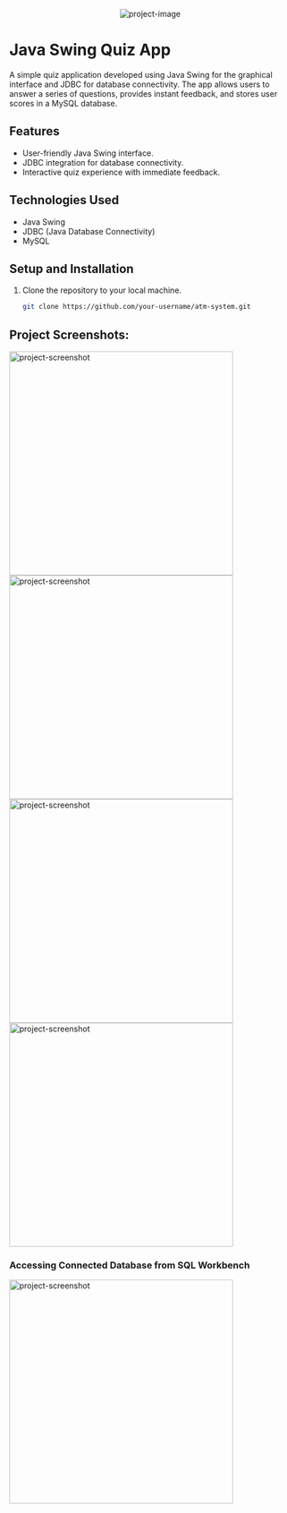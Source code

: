 <p align="center"><img src="https://socialify.git.ci/piyansu/QuizApp-by-Swing-with-JDBC-/image?description=1&amp;descriptionEditable=Interactive%20quiz%20interface%20built%20using%20Java%20Swing%2C%20storing%20user%20scores%20in%20a%20MySQL%20database.&amp;font=Inter&amp;language=1&amp;name=1&amp;owner=1&amp;pattern=Plus&amp;theme=Light" alt="project-image"></p>

# Java Swing Quiz App

A simple quiz application developed using Java Swing for the graphical interface and JDBC for database connectivity. The app allows users to answer a series of questions, provides instant feedback, and stores user scores in a MySQL database.

## Features

- User-friendly Java Swing interface.
- JDBC integration for database connectivity.
- Interactive quiz experience with immediate feedback.

## Technologies Used

- Java Swing
- JDBC (Java Database Connectivity)
- MySQL

## Setup and Installation

1. Clone the repository to your local machine.

   ```bash
   git clone https://github.com/your-username/atm-system.git

<h2>Project Screenshots:</h2>

<img src="https://i.postimg.cc/FRRj2Nv6/image.png" alt="project-screenshot" width="400" height="400/">

<img src="https://i.postimg.cc/Rhn9p6DZ/image.png" alt="project-screenshot" width="400" height="400/">

<img src="https://i.postimg.cc/dQ74Nm49/image.png" alt="project-screenshot" width="400" height="400/">

<img src="https://i.postimg.cc/nLr386vC/image.png" alt="project-screenshot" width="400" height="400/">

<h3>Accessing Connected Database from SQL Workbench</h3>

<img src="https://i.postimg.cc/tg0CxH2x/image.png" alt="project-screenshot" width="400" height="400/">
